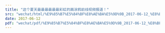 ```yaml
---
title: "这个夏天最最最最最最彩虹的画涂鸦前线视频报道！"
src: "wechat/html/%E9%85%B7%E5%84%BF%E8%AE%BA%E5%9D%9B_2017-06-12_%E8%BF%99%E4%B8%AA%E5%A4%8F%E5%A4%A9%E6%9C%80%E6%9C%80%E6%9C%80%E6%9C%80%E6%9C%80%E6%9C%80%E5%BD%A9%E8%99%B9%E7%9A%84%E7%94%BB%E6%B6%82%E9%B8%A6%E5%89%8D%E7%BA%BF%E8%A7%86%E9%A2%91%E6%8A%A5%E9%81%93%EF%BC%81.html"
date: 2017-06-12
pdf: "wechat/pdf/%E9%85%B7%E5%84%BF%E8%AE%BA%E5%9D%9B_2017-06-12_%E8%BF%99%E4%B8%AA%E5%A4%8F%E5%A4%A9%E6%9C%80%E6%9C%80%E6%9C%80%E6%9C%80%E6%9C%80%E6%9C%80%E5%BD%A9%E8%99%B9%E7%9A%84%E7%94%BB%E6%B6%82%E9%B8%A6%E5%89%8D%E7%BA%BF%E8%A7%86%E9%A2%91%E6%8A%A5%E9%81%93%EF%BC%81.pdf"
---
```

